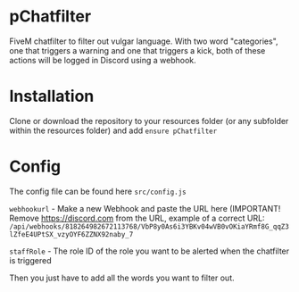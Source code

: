 # pChatfilter
FiveM chatfilter to filter out vulgar language. With two word "categories", one that triggers a warning and one that triggers a kick, both of these actions will be logged in Discord using a webhook.

# Installation

Clone or download the repository to your resources folder (or any subfolder within the resources folder) and add ``ensure pChatfilter``

# Config

The config file can be found here ``src/config.js``

``webhookurl`` - Make a new Webhook and paste the URL here (IMPORTANT! Remove https://discord.com from the URL, example of a correct URL: ``/api/webhooks/818264982672113768/VbP8y0As6i3YBKv04wVB0vOKiaYRmf8G_qqZ3lZfeE4UPtSX_vzyOYF6ZZNX92naby_7``

``staffRole`` - The role ID of the role you want to be alerted when the chatfilter is triggered

Then you just have to add all the words you want to filter out.

